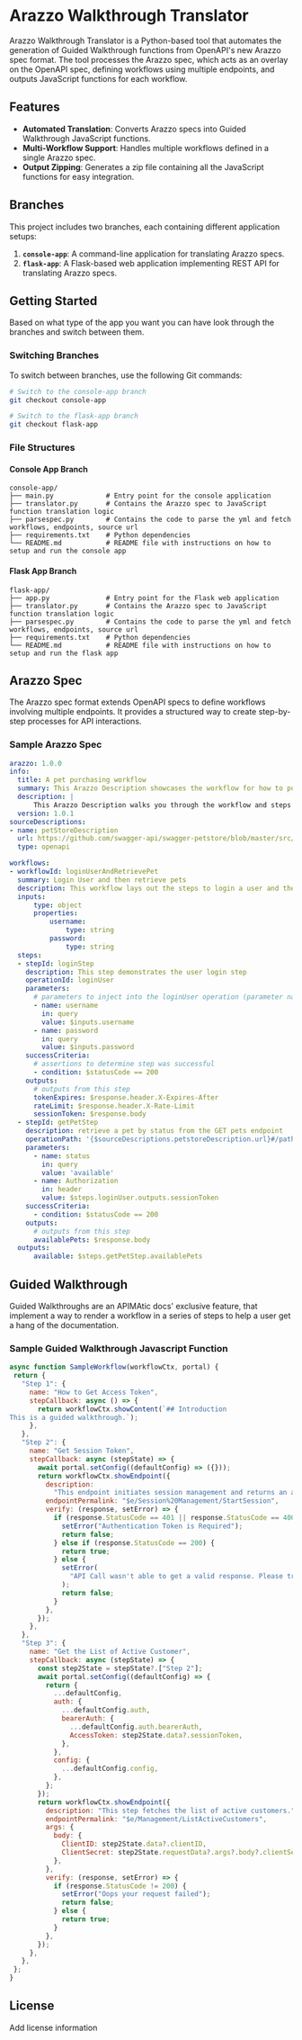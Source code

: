 # Arazzo Walkthrough Translator

Arazzo Walkthrough Translator is a Python-based tool that automates the generation of Guided Walkthrough functions from OpenAPI's new Arazzo spec format. The tool processes the Arazzo spec, which acts as an overlay on the OpenAPI spec, defining workflows using multiple endpoints, and outputs JavaScript functions for each workflow.

## Features
- **Automated Translation**: Converts Arazzo specs into Guided Walkthrough JavaScript functions.
- **Multi-Workflow Support**: Handles multiple workflows defined in a single Arazzo spec.
- **Output Zipping**: Generates a zip file containing all the JavaScript functions for easy integration.


## Branches
This project includes two branches, each containing different application setups:

1. **`console-app`**: A command-line application for translating Arazzo specs.
2. **`flask-app`**: A Flask-based web application implementing REST API for translating Arazzo specs.

## Getting Started
Based on what type of the app you want you can have look through the branches and switch between them.

### Switching Branches
To switch between branches, use the following Git commands:

```sh
# Switch to the console-app branch
git checkout console-app

# Switch to the flask-app branch
git checkout flask-app
```

### File Structures

#### Console App Branch
```
console-app/
├── main.py             # Entry point for the console application
├── translator.py       # Contains the Arazzo spec to JavaScript function translation logic
├── parsespec.py        # Contains the code to parse the yml and fetch workflows, endpoints, source url
├── requirements.txt    # Python dependencies
└── README.md           # README file with instructions on how to setup and run the console app
```

#### Flask App Branch
```
flask-app/
├── app.py              # Entry point for the Flask web application
├── translator.py       # Contains the Arazzo spec to JavaScript function translation logic
├── parsespec.py        # Contains the code to parse the yml and fetch workflows, endpoints, source url
├── requirements.txt    # Python dependencies
└── README.md           # README file with instructions on how to setup and run the flask app
```

## Arazzo Spec

The Arazzo spec format extends OpenAPI specs to define workflows involving multiple endpoints. It provides a structured way to create step-by-step processes for API interactions. 

### Sample Arazzo Spec
```yml
arazzo: 1.0.0
info:
  title: A pet purchasing workflow
  summary: This Arazzo Description showcases the workflow for how to purchase a pet through a sequence of API calls
  description: |
      This Arazzo Description walks you through the workflow and steps of `searching` for, `selecting`, and `purchasing` an available pet.
  version: 1.0.1
sourceDescriptions:
- name: petStoreDescription
  url: https://github.com/swagger-api/swagger-petstore/blob/master/src/main/resources/openapi.yaml
  type: openapi

workflows:
- workflowId: loginUserAndRetrievePet
  summary: Login User and then retrieve pets
  description: This workflow lays out the steps to login a user and then retrieve pets
  inputs:
      type: object
      properties:
          username:
              type: string
          password:
              type: string
  steps:
  - stepId: loginStep
    description: This step demonstrates the user login step
    operationId: loginUser
    parameters:
      # parameters to inject into the loginUser operation (parameter name must be resolvable at the referenced operation and the value is determined using {expression} syntax)
      - name: username
        in: query
        value: $inputs.username
      - name: password
        in: query
        value: $inputs.password
    successCriteria:
      # assertions to determine step was successful
      - condition: $statusCode == 200
    outputs:
      # outputs from this step
      tokenExpires: $response.header.X-Expires-After
      rateLimit: $response.header.X-Rate-Limit
      sessionToken: $response.body
  - stepId: getPetStep
    description: retrieve a pet by status from the GET pets endpoint
    operationPath: '{$sourceDescriptions.petstoreDescription.url}#/paths/~1pet~1findByStatus/get'
    parameters:
      - name: status
        in: query
        value: 'available'
      - name: Authorization
        in: header
        value: $steps.loginUser.outputs.sessionToken
    successCriteria:
      - condition: $statusCode == 200
    outputs:
      # outputs from this step
      availablePets: $response.body
  outputs:
      available: $steps.getPetStep.availablePets
```

## Guided Walkthrough 

Guided Walkthroughs are an APIMAtic docs' exclusive feature, that implement a way to render a workflow in a series of steps to help a user get a hang of the documentation.

### Sample Guided Walkthrough Javascript Function

```javascript
async function SampleWorkflow(workflowCtx, portal) {
 return {
   "Step 1": {
     name: "How to Get Access Token",
     stepCallback: async () => {
       return workflowCtx.showContent(`## Introduction
This is a guided walkthrough.`);
     },
   },
   "Step 2": {
     name: "Get Session Token",
     stepCallback: async (stepState) => {
       await portal.setConfig((defaultConfig) => ({}));
       return workflowCtx.showEndpoint({
         description:
           "This endpoint initiates session management and returns an access token and client ID that is required in subsequent API requests.",
         endpointPermalink: "$e/Session%20Management/StartSession",
         verify: (response, setError) => {
           if (response.StatusCode == 401 || response.StatusCode == 400) {
             setError("Authentication Token is Required");
             return false;
           } else if (response.StatusCode == 200) {
             return true;
           } else {
             setError(
               "API Call wasn't able to get a valid response. Please try again."
             );
             return false;
           }
         },
       });
     },
   },
   "Step 3": {
     name: "Get the List of Active Customer",
     stepCallback: async (stepState) => {
       const step2State = stepState?.["Step 2"];
       await portal.setConfig((defaultConfig) => {
         return {
           ...defaultConfig,
           auth: {
             ...defaultConfig.auth,
             bearerAuth: {
               ...defaultConfig.auth.bearerAuth,
               AccessToken: step2State.data?.sessionToken,
             },
           },
           config: {
             ...defaultConfig.config,
           },
         };
       });
       return workflowCtx.showEndpoint({
         description: "This step fetches the list of active customers.",
         endpointPermalink: "$e/Management/ListActiveCustomers",
         args: {
           body: {
             ClientID: step2State.data?.clientID,
             ClientSecret: step2State.requestData?.args?.body?.clientSecret
           },
         },
         verify: (response, setError) => {
           if (response.StatusCode != 200) {
             setError("Oops your request failed");
             return false;
           } else {
             return true;
           }
         },
       });
     },
   },
 };
}
```


## License

Add license information

